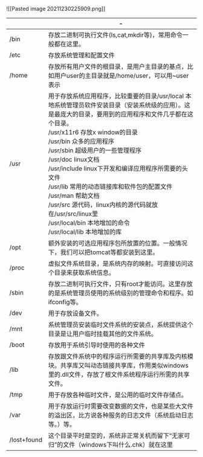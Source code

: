 ![[Pasted image 20211230225909.png]]

|             | -                                                                                                                                                                                                                                                                                                                                                                                                                                                                                                                                                                    |
| ----------- | -------------------------------------------------------------------------------------------------------------------------------------------------------------------------------------------------------------------------------------------------------------------------------------------------------------------------------------------------------------------------------------------------------------------------------------------------------------------------------------------------------------------------------------------------------------------- |
| /bin        | 存放二进制可执行文件(ls,cat,mkdir等)，常用命令一般都在这里。                                                                                                                                                                                                                                                                                                                                                                                                                                                                                                         |
| /etc        | 存放系统管理和配置文件                                                                                                                                                                                                                                                                                                                                                                                                                                                                                                                                               |
| /home       | 存放所有用户文件的根目录，是用户主目录的基点，比如用户user的主目录就是/home/user，可以用~user表示                                                                                                                                                                                                                                                                                                                                                                                                                                                                    |
| /usr        | 用于存放系统应用程序，比较重要的目录/usr/local 本地系统管理员软件安装目录（安装系统级的应用）。这是最庞大的目录，要用到的应用程序和文件几乎都在这个目录。<br/> /usr/x11r6 存放x window的目录 <br/> /usr/bin 众多的应用程序 <br/> /usr/sbin 超级用户的一些管理程序 <br/> /usr/doc linux文档 <br/> /usr/include linux下开发和编译应用程序所需要的头文件 <br/> /usr/lib 常用的动态链接库和软件包的配置文件 <br/> /usr/man 帮助文档 <br/> /usr/src 源代码，linux内核的源代码就放在/usr/src/linux里 <br/> /usr/local/bin 本地增加的命令 <br/> /usr/local/lib 本地增加的库 |
| /opt        | 额外安装的可选应用程序包所放置的位置。一般情况下，我们可以把tomcat等都安装到这里。                                                                                                                                                                                                                                                                                                                                                                                                                                                                                   |
| /proc       | 虚拟文件系统目录，是系统内存的映射。可直接访问这个目录来获取系统信息。                                                                                                                                                                                                                                                                                                                                                                                                                                                                                               |
| /sbin       | 存放二进制可执行文件，只有root才能访问。这里存放的是系统管理员使用的系统级别的管理命令和程序。如ifconfig等。                                                                                                                                                                                                                                                                                                                                                                                                                                                         |
| /dev        | 用于存放设备文件。                                                                                                                                                                                                                                                                                                                                                                                                                                                                                                                                                   |
| /mnt        | 系统管理员安装临时文件系统的安装点，系统提供这个目录是让用户临时挂载其他的文件系统。                                                                                                                                                                                                                                                                                                                                                                                                                                                                                 |
| /boot       | 存放用于系统引导时使用的各种文件                                                                                                                                                                                                                                                                                                                                                                                                                                                                                                                                     |
| /lib        | 存放跟文件系统中的程序运行所需要的共享库及内核模块。共享库又叫动态链接共享库，作用类似windows里的.dll文件，存放了根文件系统程序运行所需的共享文件。                                                                                                                                                                                                                                                                                                                                                                                                                  |
| /tmp        | 用于存放各种临时文件，是公用的临时文件存储点。                                                                                                                                                                                                                                                                                                                                                                                                                                                                                                                       |
| /var        | 用于存放运行时需要改变数据的文件，也是某些大文件的溢出区，比方说各种服务的日志文件（系统启动日志等。）等。                                                                                                                                                                                                                                                                                                                                                                                                                                                           |
| /lost+found | 这个目录平时是空的，系统非正常关机而留下“无家可归”的文件（windows下叫什么.chk）就在这里                                                                                                                                                                                                                                                                                                                                                                                                                                                                              |            |                                                                                                                                                                                                                                                                                                                                                                                                                                                                                                                                                                      |
